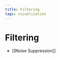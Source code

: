```yaml
---
title: Filtering
tags: visualization
---
```


# Filtering
- [[Noise Suppression]]










































